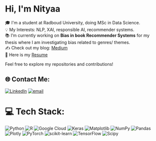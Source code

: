 # Hi, I'm Nityaa

🎓 I'm a student at Radboud University, doing MSc in Data Science. <br>
💡 My Interests: NLP, XAI, responsible AI, recommender systems. <br>
📚 I’m currently working on **Bias in book Recommender Systems** for my thesis where I am investigating bias related to genres/ themes. <br>
✍️ Check out my blog: [Medium](https://medium.com/@nityaakalra5) <br>
📄 Here is my [Resume](https://drive.google.com/file/d/1t14ht_yvfAIxWnoUj0KLIFi5sNaqlUJ5/view?usp=sharing) <br>


Feel free to explore my repositories and contributions!

## 🌐 Contact Me:
[![LinkedIn](https://img.shields.io/badge/LinkedIn-%230077B5.svg?logo=linkedin&logoColor=white)](https://linkedin.com/in/nityaakalra) [![email](https://img.shields.io/badge/Email-D14836?logo=gmail&logoColor=white)](mailto:nityaak5@gmail.com) 

# 💻 Tech Stack:
![Python](https://img.shields.io/badge/python-3670A0?style=flat&logo=python&logoColor=ffdd54) ![R](https://img.shields.io/badge/r-%23276DC3.svg?style=flat&logo=r&logoColor=white) ![Google Cloud](https://img.shields.io/badge/GoogleCloud-%234285F4.svg?style=flat&logo=google-cloud&logoColor=white) ![Keras](https://img.shields.io/badge/Keras-%23D00000.svg?style=flat&logo=Keras&logoColor=white) ![Matplotlib](https://img.shields.io/badge/Matplotlib-%23ffffff.svg?style=flat&logo=Matplotlib&logoColor=black) ![NumPy](https://img.shields.io/badge/numpy-%23013243.svg?style=flat&logo=numpy&logoColor=white) ![Pandas](https://img.shields.io/badge/pandas-%23150458.svg?style=flat&logo=pandas&logoColor=white) ![Plotly](https://img.shields.io/badge/Plotly-%233F4F75.svg?style=flat&logo=plotly&logoColor=white) ![PyTorch](https://img.shields.io/badge/PyTorch-%23EE4C2C.svg?style=flat&logo=PyTorch&logoColor=white) ![scikit-learn](https://img.shields.io/badge/scikit--learn-%23F7931E.svg?style=flat&logo=scikit-learn&logoColor=white) ![TensorFlow](https://img.shields.io/badge/TensorFlow-%23FF6F00.svg?style=flat&logo=TensorFlow&logoColor=white) ![Scipy](https://img.shields.io/badge/SciPy-%230C55A5.svg?style=flat&logo=scipy&logoColor=%white) 

